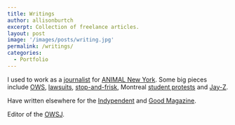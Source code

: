 ```yaml
---
title: Writings
author: allisonburtch
excerpt: Collection of freelance articles.
layout: post
image: '/images/posts/writing.jpg'
permalink: /writings/
categories:
  - Portfolio
---
```

I used to work as a [journalist][1] for [ANIMAL New York][2]. Some big pieces include [OWS][3], [lawsuits][4], [stop-and-frisk][5], Montreal [student protests][6] and [Jay-Z][7].

Have written elsewhere for the [Indypendent][8] and [Good Magazine][9].

Editor of the [OWSJ][10].

 [1]: http://www.animalnewyork.com/author/allison/
 [2]: http://animalnewyork.com/
 [3]: http://www.animalnewyork.com/2012/global-political-crisis-why-occupiers-dont-care-if-you-think-occupy-is-dead/
 [4]: http://www.animalnewyork.com/2012/ows-librarians-suing-bloomberg-for-property-destruction-but-it-was-never-about-the-books/
 [5]: http://www.animalnewyork.com/2012/fact-checking-fun-with-ray-kelly/
 [6]: http://www.animalnewyork.com/2012/500000-in-montreal-say-fuck-you-to-emergency-protest-bill/
 [7]: http://www.animalnewyork.com/2012/anarchism-in-no-church-in-the-wild-as-seen-from-kanye-west-and-jay-zs-ivory-tower/
 [8]: http://www.indypendent.org/2012/03/30/sex-workers-shadows
 [9]: http://www.good.is/members/allisonburtch
 [10]: http://occupiedmedia.us/